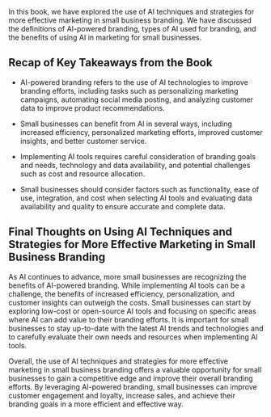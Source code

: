 

In this book, we have explored the use of AI techniques and strategies for more effective marketing in small business branding. We have discussed the definitions of AI-powered branding, types of AI used for branding, and the benefits of using AI in marketing for small businesses.

Recap of Key Takeaways from the Book
------------------------------------

* AI-powered branding refers to the use of AI technologies to improve branding efforts, including tasks such as personalizing marketing campaigns, automating social media posting, and analyzing customer data to improve product recommendations.

* Small businesses can benefit from AI in several ways, including increased efficiency, personalized marketing efforts, improved customer insights, and better customer service.

* Implementing AI tools requires careful consideration of branding goals and needs, technology and data availability, and potential challenges such as cost and resource allocation.

* Small businesses should consider factors such as functionality, ease of use, integration, and cost when selecting AI tools and evaluating data availability and quality to ensure accurate and complete data.

Final Thoughts on Using AI Techniques and Strategies for More Effective Marketing in Small Business Branding
------------------------------------------------------------------------------------------------------------

As AI continues to advance, more small businesses are recognizing the benefits of AI-powered branding. While implementing AI tools can be a challenge, the benefits of increased efficiency, personalization, and customer insights can outweigh the costs. Small businesses can start by exploring low-cost or open-source AI tools and focusing on specific areas where AI can add value to their branding efforts. It is important for small businesses to stay up-to-date with the latest AI trends and technologies and to carefully evaluate their own needs and resources when implementing AI tools.

Overall, the use of AI techniques and strategies for more effective marketing in small business branding offers a valuable opportunity for small businesses to gain a competitive edge and improve their overall branding efforts. By leveraging AI-powered branding, small businesses can improve customer engagement and loyalty, increase sales, and achieve their branding goals in a more efficient and effective way.